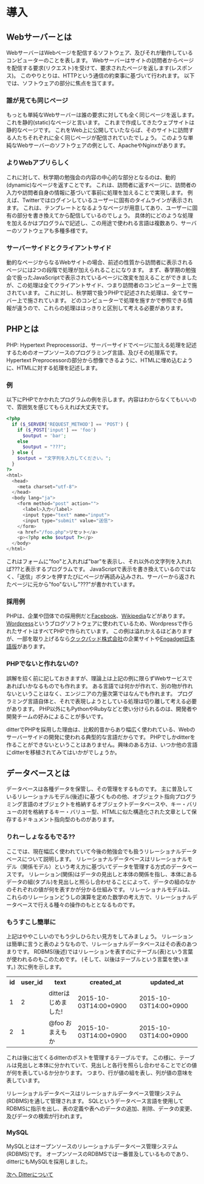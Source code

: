 # 導入

## Webサーバーとは
WebサーバーはWebページを配信するソフトウェア、及びそれが動作しているコンピューターのことを表します。
Webサーバーはサイトの訪問者からページを配信する要求(リクエスト)を受けて、要求されたページを返します(レスポンス)。
このやりとりは、HTTPという通信の約束事に基づいて行われます。
以下では、ソフトウェアの部分に焦点を当てます。  

### 誰が見ても同じページ
もっとも単純なWebサーバーは誰の要求に対しても全く同じページを返します。これを静的(static)なページと言います。
これまで作成してきたウェブサイトは静的なページです。
これをWeb上に公開していたならば、そのサイトに訪問する人たちそれぞれに全く同じページが配信されていたでしょう。
このような単純なWebサーバーのソフトウェアの例として、ApacheやNginxがあります。  

### よりWebアプリらしく
これに対して、秋学期の勉強会の内容の中心的な部分となるのは、動的(dynamic)なページを返すことです。
これは、訪問者に返すページに、訪問者の入力や訪問者自身の情報に基づいて事前に処理を加えることで実現します。
例えば、Twitterではログインしているユーザーに固有のタイムラインが表示されます。
これは、テンプレートとなるようなページが用意してあり、ユーザーに固有の部分を書き換えてから配信しているのでしょう。
具体的にどのような処理を加えるかはプログラムで記述し、この用途で使われる言語は複数あり、サーバーのソフトウェアも多種多様です。

### サーバーサイドとクライアントサイド
動的なページからなるWebサイトの場合、前述の性質から訪問者に表示されるページには2つの段階で処理が加えられることになります。
まず、春学期の勉強会で扱ったJavaScriptで表示されているページに改変を加えることができましたが、この処理は全てクライアントサイド、つまり訪問者のコンピューター上で施されています。
これに対し、秋学期で扱うPHPで記述された処理は、全てサーバー上で施されています。
どのコンピューターで処理を施すかで参照できる情報が違うので、これらの処理ははっきりと区別して考える必要があります。

## PHPとは
PHP: Hypertext Preprocessorは、サーバーサイドでページに加える処理を記述するためのオープンソースのプログラミング言語、及びその処理系です。
Hypertext Preprocessorの部分から想像できるように、HTMLに埋め込むように、HTMLに対する処理を記述します。  

### 例
以下にPHPでかかれたプログラムの例を示します。内容はわからなくてもいいので、雰囲気を感じてもらえれば大丈夫です。  
```php
<?php
  if ($_SERVER['REQUEST_METHOD'] == 'POST') {
    if ($_POST['input'] == 'foo')
      $output = 'bar';
    else
      $output = "???";
  } else {
    $output = "文字列を入力してください。";
  }
?>
<html>
  <head>
    <meta charset="utf-8">
  </head>
  <body lang="ja">
    <form method="post" action="">
      <label>入力</label>
      <input type="text" name="input">
      <input type="submit" value="送信">
    </form>
    <a href="/foo.php">リセット</a>
    <p><?php echo $output ?></p>
  </body>
</html>
```
これはフォームに"foo"と入れれば"bar"を表示し、それ以外の文字列を入れれば???と表示するプログラムです。
JavaScriptで表示を書き換えているのではなく、「送信」ボタンを押すたびにページが再読み込みされ、サーバーから返されたページに元から"foo"ないし"???"が書かれています。  

### 採用例
PHPは、企業や団体での採用例だと[Facebook](https://www.facebook.com "Facebook")、[Wikipedia](https://ja.wikipedia.org/ "Wikipedia")などがあります。
[Wordpress](https://ja.wordpress.org/ "Wordpress日本語")というブログソフトウェアに使われているため、Wordpressで作られたサイトはすべてPHPで作られています。
この例は溢れかえるほどありますが、一部を取り上げるなら[クックパッド株式会社](https://info.cookpad.com/ "クックパッド株式会社")の企業サイトや[Engadget日本語版](http://japanese.engadget.com/ "Engadget日本語版")があります。

### PHPでないと作れないの?
誤解を招く前に記しておきますが、理論上は上記の例に限らずWebサービスであればいかなるものでも作れます。
ある言語では何かが作れて、別の物が作れないということはなく、エンジニアの力量次第ではなんでも作れます。
プログラミング言語自体と、それで表現しようとしている処理は切り離して考える必要があります。
PHP以外にもPythonやRubyなどと使い分けられるのは、開発者や開発チームの好みによることが多いです。

ditterでPHPを採用した理由は、比較的昔からあり幅広く使われている、Webのサーバーサイドの開発に使われる典型的な言語だからです。
PHPでしかditterを作ることができないということはありません。興味のある方は、いつか他の言語にditterを移植されてみてはいかがでしょうか。

## データベースとは
データベースは各種データを保管し、その管理をするものです。
主に普及しているリレーショナルモデル(後述)に基づくものの他、オブジェクト指向プログラミング言語のオブジェクトを格納するオブジェクトデータベースや、キー・バリューの対を格納するキー・バリュー型、HTMLに似た構造化された文章として保存するドキュメント指向型のものがあります。
### りれーしょなるもでる??
ここでは、現在幅広く使われていて今後の勉強会でも扱うリレーショナルデータベースについて説明します。
リレーショナルデータベースはリレーショナルモデル（関係モデル）という考え方に基づいてデータを管理する方式のデータベースです。
リレーション(関係)はデータの見出しと本体の関係を指し、本体にあるデータの組(タプル)を見出しと照らし合わせることによって、データの組のなかのそれぞれの値が何を表すかが分かる仕組みです。
リレーショナルモデルは、これらのリレーションどうしの演算を定めた数学の考え方で、リレーショナルデータベースで行える種々の操作のもととなるものです。

### もうすこし簡単に
上記はややこしいのでもう少しひらたい見方をしてみましょう。
リレーションは簡単に言うと表のようなもので、リレーショナルデータベースはその表のあつまりです。
RDBMS(後述)ではリレーションを表すのにテーブル(表)という言葉が使われるのもこのためです。
(そして、以後はテーブルという言葉を使います。)
次に例を示します。  
<table id="posts">
  <tr>
    <th>id</th>
		<th>user_id</th>
    <th>text</th>
    <th>created_at</th>
    <th>updated_at</th>
  </tr>
  <tr>
    <td>1</td>
    <td>2</td>
    <td>ditterはじめました!</td>
    <td>2015-10-03T14:00+0900</td>
    <td>2015-10-03T14:00+0900</td>
  </tr>
  <tr>
    <td>2</td>
    <td>1</td>
    <td>@foo おまえもか</td>
    <td>2015-10-03T14:00+0900</td>
    <td>2015-10-03T14:00+0900</td>
  </tr>
</table>
これは後に出てくるditterのポストを管理するテーブルです。
この様に、テーブルは見出しと本体に分かれていて、見出しと各行を照らし合わせることでどの値が何を表しているか分かります。
つまり、行が値の組を表し、列が値の意味を表しています。  

リレーショナルデータベースはリレーショナルデータベース管理システム(RDBMS)を通して管理されます。
SQLというデータベース言語を使用してRDBMSに指示を出し、表の定義や表へのデータの追加、削除、データの変更、及びデータの検索が行われます。

### MySQL
MySQLとはオープンソースのリレーショナルデータベース管理システム(RDBMS)です。
オープンソースのRDBMSでは一番普及しているものであり、ditterにもMySQLを採用しました。
 
[次へ Ditterについて](../../autumn/introduction/about_ditter.md)
